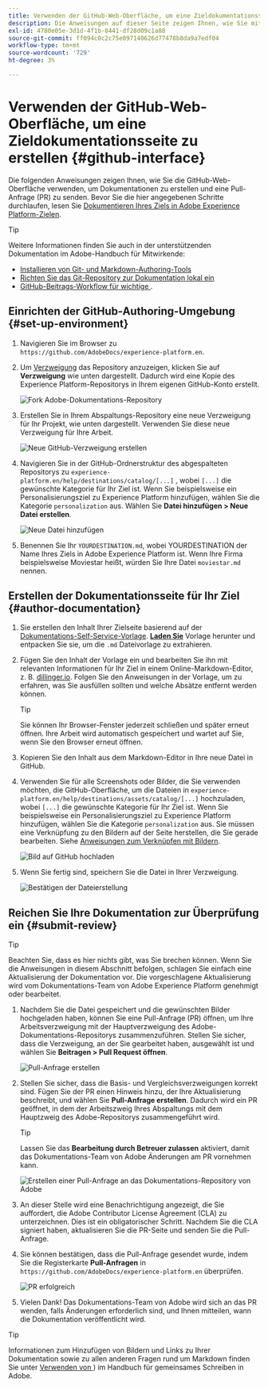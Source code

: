 ```yaml
---
title: Verwenden der GitHub-Web-Oberfläche, um eine Zieldokumentationsseite zu erstellen
description: Die Anweisungen auf dieser Seite zeigen Ihnen, wie Sie mit der GitHub-Web-Benutzeroberfläche eine Dokumentationsseite für Ihr Experience Platform-Ziel erstellen und zur Überprüfung senden.
exl-id: 4780e05e-3d1d-4f1b-8441-df28d09c1a88
source-git-commit: ff094c0c2c75e097140626d77478b8da9a7edf04
workflow-type: tm+mt
source-wordcount: '729'
ht-degree: 3%

---
```


# Verwenden der GitHub-Web-Oberfläche, um eine Zieldokumentationsseite zu erstellen {#github-interface}

Die folgenden Anweisungen zeigen Ihnen, wie Sie die GitHub-Web-Oberfläche verwenden, um Dokumentationen zu erstellen und eine Pull-Anfrage (PR) zu senden. Bevor Sie die hier angegebenen Schritte durchlaufen, lesen Sie [Dokumentieren Ihres Ziels in Adobe Experience Platform-Zielen](./documentation-instructions.md).

>[!TIP]
>
>Weitere Informationen finden Sie auch in der unterstützenden Dokumentation im Adobe-Handbuch für Mitwirkende:
>
>* [Installieren von Git- und Markdown-Authoring-Tools](https://experienceleague.adobe.com/docs/contributor/contributor-guide/setup/install-tools.html)
>* [Richten Sie das Git-Repository zur Dokumentation lokal ein](https://experienceleague.adobe.com/docs/contributor/contributor-guide/setup/local-repo.html)
>* [GitHub-Beitrags-Workflow für wichtige &#x200B;](https://experienceleague.adobe.com/docs/contributor/contributor-guide/setup/full-workflow.html).

## Einrichten der GitHub-Authoring-Umgebung {#set-up-environment}

1. Navigieren Sie im Browser zu `https://github.com/AdobeDocs/experience-platform.en`.
1. Um [Verzweigung](https://experienceleague.adobe.com/docs/contributor/contributor-guide/setup/local-repo.html#fork-the-repository) das Repository anzuzeigen, klicken Sie auf **Verzweigung** wie unten dargestellt. Dadurch wird eine Kopie des Experience Platform-Repositorys in Ihrem eigenen GitHub-Konto erstellt.

   ![Fork Adobe-Dokumentations-Repository](../assets/docs-framework/ssd-fork-repository.gif)

1. Erstellen Sie in Ihrem Abspaltungs-Repository eine neue Verzweigung für Ihr Projekt, wie unten dargestellt. Verwenden Sie diese neue Verzweigung für Ihre Arbeit.

   ![Neue GitHub-Verzweigung erstellen](../assets/docs-framework/new-branch-github.gif)

1. Navigieren Sie in der GitHub-Ordnerstruktur des abgespalteten Repositorys zu `experience-platform.en/help/destinations/catalog/[...]` , wobei `[...]` die gewünschte Kategorie für Ihr Ziel ist. Wenn Sie beispielsweise ein Personalisierungsziel zu Experience Platform hinzufügen, wählen Sie die Kategorie `personalization` aus. Wählen Sie **Datei hinzufügen > Neue Datei erstellen**.

   ![Neue Datei hinzufügen](../assets/docs-framework/github-navigate-and-create-file.gif)

1. Benennen Sie Ihr `YOURDESTINATION.md`, wobei YOURDESTINATION der Name Ihres Ziels in Adobe Experience Platform ist. Wenn Ihre Firma beispielsweise Moviestar heißt, würden Sie Ihre Datei `moviestar.md` nennen.

## Erstellen der Dokumentationsseite für Ihr Ziel {#author-documentation}

1. Sie erstellen den Inhalt Ihrer Zielseite basierend auf der [Dokumentations-Self-Service-Vorlage](./self-service-template.md). **[Laden Sie](../assets/docs-framework/yourdestination-template.zip)** Vorlage herunter und entpacken Sie sie, um die `.md` Dateivorlage zu extrahieren.
1. Fügen Sie den Inhalt der Vorlage ein und bearbeiten Sie ihn mit relevanten Informationen für Ihr Ziel in einem Online-Markdown-Editor, z. B. [dillinger.io](https://dillinger.io/). Folgen Sie den Anweisungen in der Vorlage, um zu erfahren, was Sie ausfüllen sollten und welche Absätze entfernt werden können.

   >[!TIP]
   >
   >Sie können Ihr Browser-Fenster jederzeit schließen und später erneut öffnen. Ihre Arbeit wird automatisch gespeichert und wartet auf Sie, wenn Sie den Browser erneut öffnen.
1. Kopieren Sie den Inhalt aus dem Markdown-Editor in Ihre neue Datei in GitHub.
1. Verwenden Sie für alle Screenshots oder Bilder, die Sie verwenden möchten, die GitHub-Oberfläche, um die Dateien in `experience-platform.en/help/destinations/assets/catalog/[...]` hochzuladen, wobei `[...]` die gewünschte Kategorie für Ihr Ziel ist. Wenn Sie beispielsweise ein Personalisierungsziel zu Experience Platform hinzufügen, wählen Sie die Kategorie `personalization` aus. Sie müssen eine Verknüpfung zu den Bildern auf der Seite herstellen, die Sie gerade bearbeiten. Siehe [Anweisungen zum Verknüpfen mit Bildern](https://experienceleague.adobe.com/docs/contributor/contributor-guide/writing-essentials/linking.html#link-to-images).

   ![Bild auf GitHub hochladen](../assets/docs-framework/upload-image.gif)

1. Wenn Sie fertig sind, speichern Sie die Datei in Ihrer Verzweigung.

   ![Bestätigen der Dateierstellung](../assets/docs-framework/ssd-confirm-file-creation.png)

## Reichen Sie Ihre Dokumentation zur Überprüfung ein {#submit-review}

>[!TIP]
>
>Beachten Sie, dass es hier nichts gibt, was Sie brechen können. Wenn Sie die Anweisungen in diesem Abschnitt befolgen, schlagen Sie einfach eine Aktualisierung der Dokumentation vor. Die vorgeschlagene Aktualisierung wird vom Dokumentations-Team von Adobe Experience Platform genehmigt oder bearbeitet.

1. Nachdem Sie die Datei gespeichert und die gewünschten Bilder hochgeladen haben, können Sie eine Pull-Anfrage (PR) öffnen, um Ihre Arbeitsverzweigung mit der Hauptverzweigung des Adobe-Dokumentations-Repositorys zusammenzuführen. Stellen Sie sicher, dass die Verzweigung, an der Sie gearbeitet haben, ausgewählt ist und wählen Sie **Beitragen > Pull Request öffnen**.

   ![Pull-Anfrage erstellen](../assets/docs-framework/ssd-create-pull-request-1.gif)

1. Stellen Sie sicher, dass die Basis- und Vergleichsverzweigungen korrekt sind. Fügen Sie der PR einen Hinweis hinzu, der Ihre Aktualisierung beschreibt, und wählen Sie **Pull-Anfrage erstellen**. Dadurch wird ein PR geöffnet, in dem der Arbeitszweig Ihres Abspaltungs mit dem Hauptzweig des Adobe-Repositorys zusammengeführt wird.

   >[!TIP]
   >
   >Lassen Sie das **Bearbeitung durch Betreuer zulassen** aktiviert, damit das Dokumentations-Team von Adobe Änderungen am PR vornehmen kann.

   ![Erstellen einer Pull-Anfrage an das Dokumentations-Repository von Adobe](../assets/docs-framework/ssd-create-pull-request-2.png)

1. An dieser Stelle wird eine Benachrichtigung angezeigt, die Sie auffordert, die Adobe Contributor License Agreement (CLA) zu unterzeichnen. Dies ist ein obligatorischer Schritt. Nachdem Sie die CLA signiert haben, aktualisieren Sie die PR-Seite und senden Sie die Pull-Anfrage.

1. Sie können bestätigen, dass die Pull-Anfrage gesendet wurde, indem Sie die Registerkarte **Pull-Anfragen** in `https://github.com/AdobeDocs/experience-platform.en` überprüfen.

   ![PR erfolgreich](../assets/docs-framework/ssd-pr-successful.png)

1. Vielen Dank! Das Dokumentations-Team von Adobe wird sich an das PR wenden, falls Änderungen erforderlich sind, und Ihnen mitteilen, wann die Dokumentation veröffentlicht wird.

>[!TIP]
>
>Informationen zum Hinzufügen von Bildern und Links zu Ihrer Dokumentation sowie zu allen anderen Fragen rund um Markdown finden Sie unter [Verwenden von &#x200B;](https://experienceleague.adobe.com/docs/contributor/contributor-guide/writing-essentials/markdown.html)) im Handbuch für gemeinsames Schreiben in Adobe.
